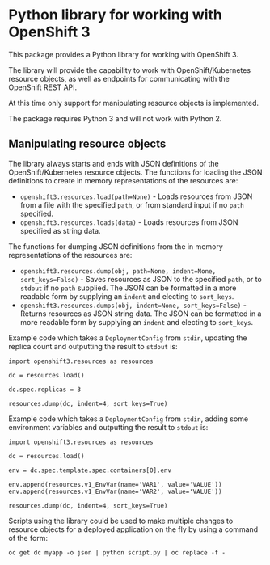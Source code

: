 # Python library for working with OpenShift 3

This package provides a Python library for working with OpenShift 3.

The library will provide the capability to work with OpenShift/Kubernetes resource objects, as well as endpoints for communicating with the OpenShift REST API.

At this time only support for manipulating resource objects is implemented.

The package requires Python 3 and will not work with Python 2.

## Manipulating resource objects

The library always starts and ends with JSON definitions of the OpenShift/Kubernetes resource objects. The functions for loading the JSON definitions to create in memory representations of the resources are:

* ``openshift3.resources.load(path=None)`` - Loads resources from JSON from a file with the specified ``path``, or from standard input if no ``path`` specified.
* ``openshift3.resources.loads(data)`` - Loads resources from JSON specified as string data.

The functions for dumping JSON definitions from the in memory representations of the resources are:

* ``openshift3.resources.dump(obj, path=None, indent=None, sort_keys=False)`` - Saves resources as JSON to the specified ``path``, or to ``stdout`` if no ``path`` supplied. The JSON can be formatted in a more readable form by supplying an ``indent`` and electing to ``sort_keys``.
* ``openshift3.resources.dumps(obj, indent=None, sort_keys=False)`` - Returns resources as JSON string data. The JSON can be formatted in a more readable form by supplying an ``indent`` and electing to ``sort_keys``.

Example code which takes a ``DeploymentConfig`` from ``stdin``, updating the replica count and outputting the result to ``stdout`` is:

```
import openshift3.resources as resources

dc = resources.load()

dc.spec.replicas = 3

resources.dump(dc, indent=4, sort_keys=True)
```

Example code which takes a ``DeploymentConfig`` from ``stdin``, adding some environment variables and outputting the result to ``stdout`` is:

```
import openshift3.resources as resources

dc = resources.load()

env = dc.spec.template.spec.containers[0].env

env.append(resources.v1_EnvVar(name='VAR1', value='VALUE'))
env.append(resources.v1_EnvVar(name='VAR2', value='VALUE'))

resources.dump(dc, indent=4, sort_keys=True)
```

Scripts using the library could be used to make multiple changes to resource objects for a deployed application on the fly by using a command of the form:

```
oc get dc myapp -o json | python script.py | oc replace -f -
```
